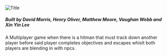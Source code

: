 ![Title](https://raw.githubusercontent.com/henry9836/UDPChat/master/docs/title.png)
##### Built by David Morris, Henry Oliver, Matthew Moore, Vaughan Webb and Xin Yin Lee

A Multiplayer game when there is a hitman that must track down another player before said player completes objectives and escapes whislt both players are blending in with npcs.
